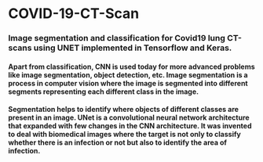 # COVID-19-CT-Scan
### Image segmentation and classification for Covid19 lung CT-scans using UNET implemented in Tensorflow and Keras.
#### Apart from classification, CNN is used today for more advanced problems like image segmentation, object detection, etc. Image segmentation is a process in computer vision where the image is segmented into different segments representing each different class in the image. 
#### Segmentation helps to identify where objects of different classes are present in an image. UNet is a convolutional neural network architecture that expanded with few changes in the CNN architecture. It was invented to deal with biomedical images where the target is not only to classify whether there is an infection or not but also to identify the area of infection.   
